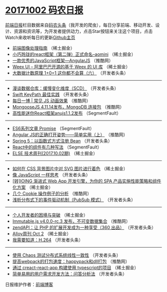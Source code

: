 # [20171002 码农日报](http://hao.caibaojian.com/date/2017/10/02)

[前端日报](http://caibaojian.com/c/news)栏目数据来自[码农头条](http://hao.caibaojian.com/)（我开发的爬虫），每日分享前端、移动开发、设计、资源和资讯等，为开发者提供动力，点击Star按钮来关注这个项目，点击Watch来收听每日的更新[Github主页](https://github.com/kujian/frontendDaily)
* [前端图像处理指南](http://hao.caibaojian.com/53056.html) （稀土掘金）
* [小巧玲珑的react框架（第二弹）正式命名&#8211;aomini](http://hao.caibaojian.com/53057.html) （稀土掘金）
* [一款优秀的JavaScript框架—AngularJS](http://hao.caibaojian.com/53043.html) （推酷网）
* [Weex UI &#8211; 阿里巴巴开源的基于 Weex 的 UI 库](http://hao.caibaojian.com/53059.html) （稀土掘金）
* [大数据计数原理 1+0=1 这你都不会算（六）](http://hao.caibaojian.com/53071.html) （开发者头条）

***
* [漫谈数据仓库：缓慢变化维度（SCD）](http://hao.caibaojian.com/53075.html) （开发者头条）
* [Swift KeyPath 最佳实践](http://hao.caibaojian.com/53078.html) （开发者头条）
* [每日一博 | 常见 JS 动画效果](http://hao.caibaojian.com/53044.html) （推酷网）
* [MongooseJS 4.11.14发布，MongoDB 连接包](http://hao.caibaojian.com/53046.html) （推酷网）
* [高性能迷你React框架anujs1.1.2发布](http://hao.caibaojian.com/53038.html) （SegmentFault）

***
* [ES6系列文章 Promise](http://hao.caibaojian.com/53039.html) （SegmentFault）
* [Angular JS的正确打开姿势——简单实用（上）](http://hao.caibaojian.com/53042.html) （推酷网）
* [Spring 5：以函数式方式注册 Bean](http://hao.caibaojian.com/53070.html) （开发者头条）
* [React中的组件有几种写法](http://hao.caibaojian.com/53037.html) （SegmentFault）
* [ELSE 技术周刊(2017.10.02期)](http://hao.caibaojian.com/53052.html) （稀土掘金）

***
* [如何在 CSS 背景图片中对 SVG 图片进行着色](http://hao.caibaojian.com/53053.html) （稀土掘金）
* [像 JavaScript 一样思考](http://hao.caibaojian.com/53073.html) （开发者头条）
* [[转]IOING 渐进式 Web App 开发引擎，为你的 SPA 产品实施性能策略和组件化方案](http://hao.caibaojian.com/53054.html) （稀土掘金）
* [几个 Cookie 操作例子的分析](http://hao.caibaojian.com/53041.html) （推酷网）
* [浅析分布式下的事件驱动机制（PubSub 模式）](http://hao.caibaojian.com/53076.html) （开发者头条）

***
* [个人开发者的困境与突破](http://hao.caibaojian.com/53058.html) （稀土掘金）
* [Immutable.js v4.0.0-rc.3 发布，不可变数据集合](http://hao.caibaojian.com/53045.html) （推酷网）
* [zendAPI：让 PHP 的扩展开发成为一种享受（360 出品）](http://hao.caibaojian.com/53069.html) （开发者头条）
* [Alloy周刊 Oct 2](http://hao.caibaojian.com/53051.html) （稀土掘金）
* [我需要知道：H.264](http://hao.caibaojian.com/53072.html) （开发者头条）

***
* [使用 Chaos 测试分布式系统线性一致性](http://hao.caibaojian.com/53074.html) （开发者头条）
* [提高webpack的打包速度：happypack和dll打包](http://hao.caibaojian.com/53040.html) （推酷网）
* [通过 creact-react-app 构建使用 typescript的项目](http://hao.caibaojian.com/53055.html) （稀土掘金）
* [简单易用的用户需求开发方法：问答分析法](http://hao.caibaojian.com/53077.html) （开发者头条）

日报维护作者：[前端博客](http://caibaojian.com/) 